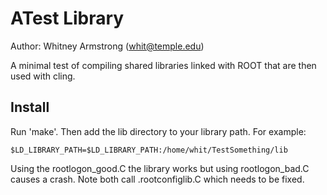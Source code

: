 ATest Library
=============

Author: Whitney Armstrong (whit@temple.edu)

A minimal test of compiling shared libraries linked with ROOT 
that are then used with cling. 

Install
-------

Run 'make'. Then add the lib directory to your library path. For example:

    $LD_LIBRARY_PATH=$LD_LIBRARY_PATH:/home/whit/TestSomething/lib

Using the rootlogon_good.C the library works but using rootlogon_bad.C 
causes a crash. Note both call .rootconfiglib.C which needs to be fixed. 


